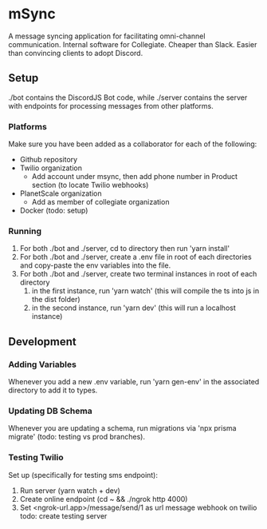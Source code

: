 # mSync
A message syncing application for facilitating omni-channel communication. Internal software for Collegiate. Cheaper than Slack. Easier than convincing clients to adopt Discord.

## Setup
./bot contains the DiscordJS Bot code, while ./server contains the server with endpoints for processing messages from other platforms.

### Platforms
Make sure you have been added as a collaborator for each of the following:
- Github repository
- Twilio organization
    - Add account under msync, then add phone number in Product section (to locate Twilio webhooks)
- PlanetScale organization
    - Add as member of collegiate organization
- Docker (todo: setup)

### Running
1. For both ./bot and ./server, cd to directory then run 'yarn install'
2. For both ./bot and ./server, create a .env file in root of each directories and copy-paste the env variables into the file.
3. For both ./bot and ./server, create two terminal instances in root of each directory
    1. in the first instance, run 'yarn watch' (this will compile the ts into js in the dist folder)
    2. in the second instance, run 'yarn dev' (this will run a localhost instance)

## Development

### Adding Variables
Whenever you add a new .env variable, run 'yarn gen-env' in the associated directory to add it to types.

### Updating DB Schema
Whenever you are updating a schema, run migrations via 'npx prisma migrate' (todo: testing vs prod branches).

### Testing Twilio
Set up (specifically for testing sms endpoint):
1. Run server (yarn watch + dev)
2. Create online endpoint (cd ~ && ./ngrok http 4000)
3. Set <ngrok-url.app>/message/send/1 as url message webhook on twilio
todo: create testing server

